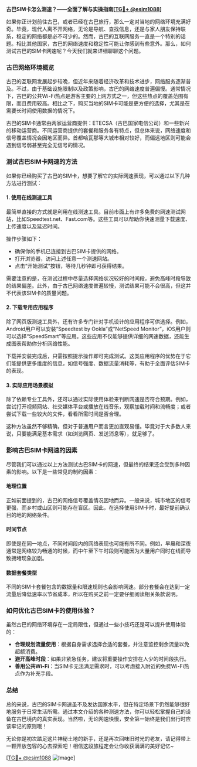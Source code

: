 **古巴SIM卡怎么测速？——全面了解与实操指南[[TG💪+ @esim1088](https://t.me/s/esim1088)]**

如果你正计划前往古巴，或者已经在古巴旅行，那么一定对当地的网络环境充满好奇。毕竟，现代人离不开网络，无论是导航、查找信息，还是与家人朋友保持联系，稳定的网络都是必不可少的。然而，古巴的互联网服务一直是一个特别的话题。相比其他国家，古巴的网络速度和稳定性可能让你感到有些意外。那么，如何测试古巴的SIM卡网速呢？今天我们就来详细聊聊这个问题。

### 古巴网络环境概览

古巴的互联网发展起步较晚，但近年来随着经济改革和技术进步，网络服务逐渐普及。不过，由于基础设施限制以及政策影响，古巴的网络速度普遍偏慢。通常情况下，古巴的公共Wi-Fi热点是游客主要的上网方式之一，但这些热点的覆盖范围有限，而且费用较高。相比之下，购买当地的SIM卡可能是更方便的选择，尤其是在需要长时间使用数据的情况下。

古巴的SIM卡通常由两家运营商提供：ETECSA（古巴国家电信公司）和一些新兴的移动运营商。不同运营商提供的套餐和服务各有特点，但总体来说，网络速度和信号覆盖情况会因地区而异。首都哈瓦那等大城市相对较好，而偏远地区则可能会遇到信号弱甚至完全无信号的情况。

### 测试古巴SIM卡网速的方法

如果你已经购买了古巴的SIM卡，想要了解它的实际网速表现，可以通过以下几种方法进行测试：

#### 1. 使用在线测速工具

最简单直接的方式就是利用在线测速工具。目前市面上有许多免费的网速测试网站，比如Speedtest.net、Fast.com等。这些工具可以帮助你快速测量下载速度、上传速度以及延迟时间。

操作步骤如下：
- 确保你的手机已连接到古巴SIM卡提供的网络。
- 打开浏览器，访问上述任意一个测速网站。
- 点击“开始测试”按钮，等待几秒钟即可获得结果。

需要注意的是，在测试过程中尽量选择网络状况较好的时间段，避免高峰时段导致的结果偏差。此外，由于古巴网络速度普遍较慢，测试结果可能不会很高，但这并不代表该SIM卡的质量问题。

#### 2. 下载专用应用程序

除了网页版测速工具外，还有许多专门针对手机设计的应用程序可供选择。例如，Android用户可以安装“Speedtest by Ookla”或“NetSpeed Monitor”，iOS用户则可以选择“SpeedSmart”等应用。这些应用不仅能够提供详细的网速数据，还能生成图表帮助你分析网络性能。

下载并安装完成后，只需按照提示操作即可完成测试。这类应用程序的优势在于它们能提供更多维度的信息，如信号强度、数据流量消耗等，有助于全面评估SIM卡的表现。

#### 3. 实际应用场景模拟

除了依赖专业工具外，还可以通过实际使用体验来判断网速是否符合预期。例如，尝试打开视频网站、社交媒体平台或播放在线音乐，观察加载时间和流畅度；或者尝试下载一些较大的文件，看看所需时间是否合理。

这种方法虽然不够精确，但对于普通用户而言更加直观易懂。毕竟对于大多数人来说，只要能满足基本需求（如浏览网页、发送消息等），就足够了。

### 影响古巴SIM卡网速的因素

尽管我们可以通过以上方法测试古巴SIM卡的网速，但最终的结果还会受到多种因素的影响。以下是一些常见的制约因素：

#### 地理位置

正如前面提到的，古巴的网络信号覆盖情况因地而异。一般来说，城市地区的信号更强，而乡村或山区则可能存在盲区。因此，在选择使用SIM卡时，最好提前确认目的地的网络条件。

#### 时间节点

即使是在同一地点，不同时间段内的网络表现也可能有所不同。例如，早晨和深夜通常是网络较为畅通的时候，而中午至下午时段则可能因为大量用户同时在线而导致拥堵现象加剧。

#### 数据套餐类型

不同的SIM卡套餐包含的数据量和限速规则也会影响网速。部分套餐会在达到一定流量后降低速率以节省成本，所以在购买之前一定要仔细阅读相关条款说明。

### 如何优化古巴SIM卡的使用体验？

虽然古巴的网络环境存在一定局限性，但通过一些小技巧还是可以提升使用体验的：

- **合理规划流量使用**：根据自身需求选择合适的套餐，并注意监控剩余流量以免超额消费。
- **避开高峰时段**：如果非紧急任务，建议将重要操作安排在人少的时间段执行。
- **善用公共Wi-Fi**：当SIM卡无法满足需求时，可以考虑接入附近的免费Wi-Fi热点作为补充手段。

### 总结

总的来说，古巴的SIM卡网速虽不及发达国家水平，但在特定场景下仍然能够很好地服务于日常生活所需。通过本文介绍的各种测速方法，你可以轻松掌握自己的设备在古巴境内的真实表现。当然啦，无论网速快慢，安全第一始终是我们出行时应该牢记的原则哦！

无论你是初次踏足这片神秘土地的新手，还是再次回味旧时光的老友，请记得带上一颗开放包容的心去探索吧！相信这段旅程定会让你收获满满的美好记忆~

[[TG💪+ @esim1088](https://t.me/s/esim1088) ![Image](https://i.postimg.cc/4NQfJmqS/Snipaste-2025-05-13-00-14-12.png)]